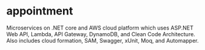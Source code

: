 # appointment
Microservices on .NET core and AWS cloud platform which uses ASP.NET Web API, Lambda, API Gateway, DynamoDB, and Clean Code Architecture. 
Also includes cloud formation, SAM, Swagger, xUnit, Moq, and Automapper.
